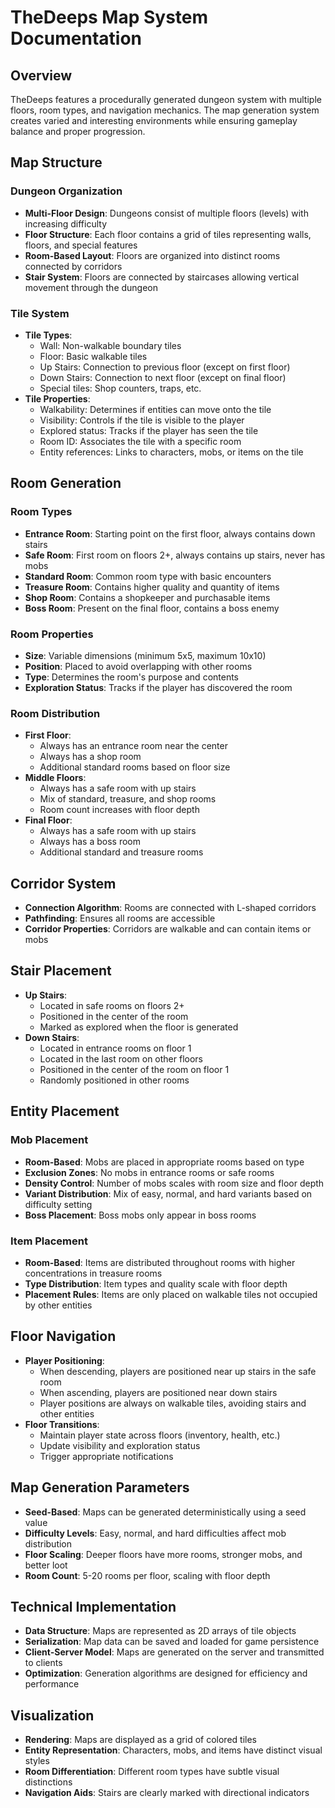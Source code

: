 # TheDeeps Map System Documentation

## Overview

TheDeeps features a procedurally generated dungeon system with multiple floors, room types, and navigation mechanics. The map generation system creates varied and interesting environments while ensuring gameplay balance and proper progression.

## Map Structure

### Dungeon Organization

- **Multi-Floor Design**: Dungeons consist of multiple floors (levels) with increasing difficulty
- **Floor Structure**: Each floor contains a grid of tiles representing walls, floors, and special features
- **Room-Based Layout**: Floors are organized into distinct rooms connected by corridors
- **Stair System**: Floors are connected by staircases allowing vertical movement through the dungeon

### Tile System

- **Tile Types**:
  - Wall: Non-walkable boundary tiles
  - Floor: Basic walkable tiles
  - Up Stairs: Connection to previous floor (except on first floor)
  - Down Stairs: Connection to next floor (except on final floor)
  - Special tiles: Shop counters, traps, etc.
- **Tile Properties**:
  - Walkability: Determines if entities can move onto the tile
  - Visibility: Controls if the tile is visible to the player
  - Explored status: Tracks if the player has seen the tile
  - Room ID: Associates the tile with a specific room
  - Entity references: Links to characters, mobs, or items on the tile

## Room Generation

### Room Types

- **Entrance Room**: Starting point on the first floor, always contains down stairs
- **Safe Room**: First room on floors 2+, always contains up stairs, never has mobs
- **Standard Room**: Common room type with basic encounters
- **Treasure Room**: Contains higher quality and quantity of items
- **Shop Room**: Contains a shopkeeper and purchasable items
- **Boss Room**: Present on the final floor, contains a boss enemy

### Room Properties

- **Size**: Variable dimensions (minimum 5x5, maximum 10x10)
- **Position**: Placed to avoid overlapping with other rooms
- **Type**: Determines the room's purpose and contents
- **Exploration Status**: Tracks if the player has discovered the room

### Room Distribution

- **First Floor**:
  - Always has an entrance room near the center
  - Always has a shop room
  - Additional standard rooms based on floor size
- **Middle Floors**:
  - Always has a safe room with up stairs
  - Mix of standard, treasure, and shop rooms
  - Room count increases with floor depth
- **Final Floor**:
  - Always has a safe room with up stairs
  - Always has a boss room
  - Additional standard and treasure rooms

## Corridor System

- **Connection Algorithm**: Rooms are connected with L-shaped corridors
- **Pathfinding**: Ensures all rooms are accessible
- **Corridor Properties**: Corridors are walkable and can contain items or mobs

## Stair Placement

- **Up Stairs**:
  - Located in safe rooms on floors 2+
  - Positioned in the center of the room
  - Marked as explored when the floor is generated
- **Down Stairs**:
  - Located in entrance rooms on floor 1
  - Located in the last room on other floors
  - Positioned in the center of the room on floor 1
  - Randomly positioned in other rooms

## Entity Placement

### Mob Placement

- **Room-Based**: Mobs are placed in appropriate rooms based on type
- **Exclusion Zones**: No mobs in entrance rooms or safe rooms
- **Density Control**: Number of mobs scales with room size and floor depth
- **Variant Distribution**: Mix of easy, normal, and hard variants based on difficulty setting
- **Boss Placement**: Boss mobs only appear in boss rooms

### Item Placement

- **Room-Based**: Items are distributed throughout rooms with higher concentrations in treasure rooms
- **Type Distribution**: Item types and quality scale with floor depth
- **Placement Rules**: Items are only placed on walkable tiles not occupied by other entities

## Floor Navigation

- **Player Positioning**:
  - When descending, players are positioned near up stairs in the safe room
  - When ascending, players are positioned near down stairs
  - Player positions are always on walkable tiles, avoiding stairs and other entities
- **Floor Transitions**:
  - Maintain player state across floors (inventory, health, etc.)
  - Update visibility and exploration status
  - Trigger appropriate notifications

## Map Generation Parameters

- **Seed-Based**: Maps can be generated deterministically using a seed value
- **Difficulty Levels**: Easy, normal, and hard difficulties affect mob distribution
- **Floor Scaling**: Deeper floors have more rooms, stronger mobs, and better loot
- **Room Count**: 5-20 rooms per floor, scaling with floor depth

## Technical Implementation

- **Data Structure**: Maps are represented as 2D arrays of tile objects
- **Serialization**: Map data can be saved and loaded for game persistence
- **Client-Server Model**: Maps are generated on the server and transmitted to clients
- **Optimization**: Generation algorithms are designed for efficiency and performance

## Visualization

- **Rendering**: Maps are displayed as a grid of colored tiles
- **Entity Representation**: Characters, mobs, and items have distinct visual styles
- **Room Differentiation**: Different room types have subtle visual distinctions
- **Navigation Aids**: Stairs are clearly marked with directional indicators